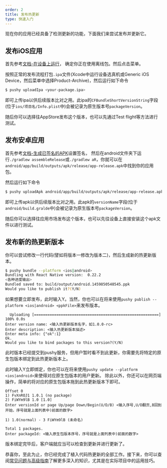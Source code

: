 ```yaml
---
order: 2
title: 发布热更新
type: 快速入门
---
```


现在你的应用已经具备了检测更新的功能，下面我们来尝试发布并更新它。

## 发布iOS应用

首先参考[文档-在设备上运行](https://reactnative.cn/docs/running-on-device-ios.html#content)，
确定你正在使用离线包。然后点击菜单。

按照正常的发布流程打包`.ipa`文件(Xcode中运行设备选真机或Generic iOS Device，然后菜单中选择Product-Archive)，然后运行如下命令

```bash
$ pushy uploadIpa <your-package.ipa>
```

即可上传ipa以供后续版本比对之用。此ipa的`CFBundleShortVersionString`字段(位于`ios/项目名/Info.plist`中)会被记录为原生版本号`packageVersion`。

随后你可以选择往AppStore发布这个版本，也可以先通过Test flight等方法进行测试。

## 发布安卓应用

首先参考[文档-生成已签名的APK](https://reactnative.cn/docs/signed-apk-android.html#content)设置签名，
然后在android文件夹下运行`./gradlew assembleRelease`或`./gradlew aR`，你就可以在`android/app/build/outputs/apk/release/app-release.apk`中找到你的应用包。

然后运行如下命令

```bash
$ pushy uploadApk android/app/build/outputs/apk/release/app-release.apk
```

即可上传apk以供后续版本比对之用。此apk的`versionName`字段(位于`android/build.gralde`中)会被记录为原生版本号`packageVersion`。

随后你可以选择往应用市场发布这个版本，也可以先往设备上直接安装这个apk文件以进行测试。

## 发布新的热更新版本

你可以尝试修改一行代码(譬如将版本一修改为版本二)，然后生成新的热更新版本。

```bash
$ pushy bundle --platform <ios|android>
Bundling with React Native version:  0.22.2
<各种进度输出>
Bundled saved to: build/output/android.1459850548545.ppk
Would you like to publish it?(Y/N) 
```

如果想要立即发布，此时输入Y。当然，你也可以在将来使用`pushy publish --platform <ios|android> <ppkFile>`来发布版本。

```
  Uploading [========================================================] 100% 0.0s
Enter version name: <输入热更新版本名字，如1.0.0-rc>
Enter description: <输入热更新版本描述>
Enter meta info: {"ok":1}
Ok.
Would you like to bind packages to this version?(Y/N)
```

此时版本已经提交到pushy服务，但用户暂时看不到此更新，你需要先将特定的原生包版本绑定到此热更新版本上。

此时输入Y立即绑定，你也可以在将来使用`pushy update --platform <ios|android>`来使得对应原生包版本的用户更新。
除此以外，你还可以在网页端操作，简单的将对应的原生包版本拖到此热更新版本下即可。

```
Offset 0
1) FvXnROJ1 1.0.1 (no package)
2) FiWYm9lB 1.0 [1.0]
Enter versionId or page Up/page Down/Begin(U/D/B) <输入序号,U/D翻页,B回到开始，序号就是上面列表中)前面的数字>

1) 1.0(normal) - 3 FiWYm9lB (未命名)

Total 1 packages.
Enter packageId: <输入原生包版本序号，序号就是上面列表中)前面的数字>
```

版本绑定完毕后，客户端就应当可以检查到更新并进行更新了。

恭喜你，至此为止，你已经完成了植入代码热更新的全部工作。接下来，你可以查阅[常见问题与高级指南](faq_advance.md)了解更多深入的知识，尤其是在实际项目中的运用技巧。
